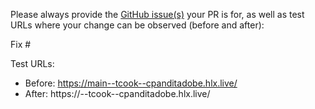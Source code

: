Please always provide the [GitHub issue(s)](../issues) your PR is for, as well as test URLs where your change can be observed (before and after):

Fix #<gh-issue-id>

Test URLs:
- Before: https://main--tcook--cpanditadobe.hlx.live/
- After: https://<branch>--tcook--cpanditadobe.hlx.live/
